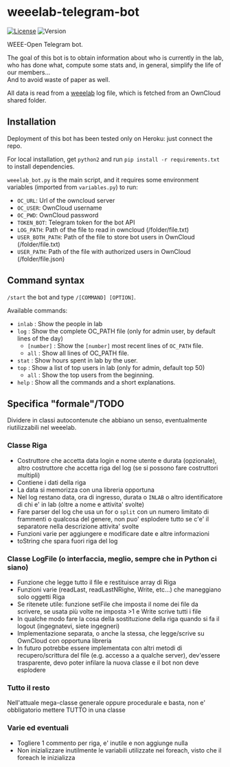# weeelab-telegram-bot
[![License](http://img.shields.io/:license-GPL3.0-blue.svg)](http://www.gnu.org/licenses/gpl-3.0.html)
![Version](https://img.shields.io/badge/version-1.0-yellow.svg)

WEEE-Open Telegram bot.

The goal of this bot is to obtain information about who is currently in the lab,  
who has done what, compute some stats and, in general, simplify the life of our members...  
And to avoid waste of paper as well.  

All data is read from a  [weeelab](https://github.com/WEEE-Open/weeelab) log file, which is fetched from an OwnCloud shared folder.  

## Installation

Deployment of this bot has been tested only on Heroku: just connect the repo.

For local installation, get `python2` and run `pip install -r requirements.txt` to install dependencies.

`weeelab_bot.py` is the main script, and it requires some environment variables (imported from `variables.py`) to 
run:
* `OC_URL`: Url of the owncloud server
* `OC_USER`: OwnCloud username
* `OC_PWD`: OwnCloud password
* `TOKEN_BOT`: Telegram token for the bot API
* `LOG_PATH`: Path of the file to read in owncloud (/folder/file.txt)
* `USER_BOTH_PATH`: Path of the file to store bot users in OwnCloud (/folder/file.txt)
* `USER_PATH`: Path of the file with authorized users in OwnCloud (/folder/file.json)

## Command syntax
`/start` the bot and type `/[COMMAND] [OPTION]`.  

Available commands:

* `inlab` : Show the people in lab
* `log`   : Show the complete OC_PATH file (only for admin user, by default lines of the day)
  * `[number]`   : Show the `[number]` most recent lines of `OC_PATH` file.
  * `all`      : Show all lines of OC_PATH file.
* `stat`   :  Show hours spent in lab by the user.
* `top`   :  Show a list of top users in lab (only for admin, default top 50)
  * `all`      : Show the top users from the beginning.
* `help`  :  Show all the commands and a short explanations.

## Specifica "formale"/TODO

Dividere in classi autocontenute che abbiano un senso, eventualmente riutilizzabili nel weeelab.

### Classe Riga
- Costruttore che accetta data login e nome utente e durata (opzionale), altro costruttore che accetta riga del log (se si possono fare costruttori multipli)
- Contiene i dati della riga
- La data si memorizza con una libreria opportuna
- Nel log restano data, ora di ingresso, durata o `INLAB` o altro identificatore di chi e' in lab (oltre a nome e attivita' svolte)
- Fare parser del log che usa un for o `split` con un numero limitato di frammenti o qualcosa del genere, non puo' esplodere tutto se c'e' il separatore nella descrizione attivita' svolte
- Funzioni varie per aggiungere e modificare date e altre informazioni
- toString che spara fuori riga del log

### Classe LogFile (o interfaccia, meglio, sempre che in Python ci siano)
- Funzione che legge tutto il file e restituisce array di Riga
- Funzioni varie (readLast, readLastNRighe, Write, etc...) che maneggiano solo oggetti Riga
- Se ritenete utile: funzione setFile che imposta il nome dei file da scrivere, se usata più volte ne imposta >1 e Write scrive tutti i file
- In qualche modo fare la cosa della sostituzione della riga quando si fa il logout (ingegnatevi, siete ingegneri)
- Implementazione separata, o anche la stessa, che legge/scrive su OwnCloud con opportuna libreria
- In futuro potrebbe essere implementata con altri metodi di recupero/scrittura del file (e.g. accesso a a qualche server), dev'essere trasparente, devo poter infilare la nuova classe e il bot non deve esplodere

### Tutto il resto

Nell'attuale mega-classe generale oppure procedurale e basta, non e' obbligatorio mettere TUTTO in una classe

### Varie ed eventuali
- Togliere 1 commento per riga, e' inutile e non aggiunge nulla
- Non inizializzare inutilmente le variabili utilizzate nei foreach, visto che il foreach le inizializza
